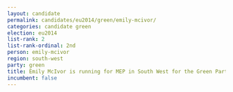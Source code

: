 ```yaml
---
layout: candidate
permalink: candidates/eu2014/green/emily-mcivor/
categories: candidate green
election: eu2014
list-rank: 2
list-rank-ordinal: 2nd
person: emily-mcivor
region: south-west
party: green
title: Emily McIvor is running for MEP in South West for the Green Party
incumbent: false
---
```

